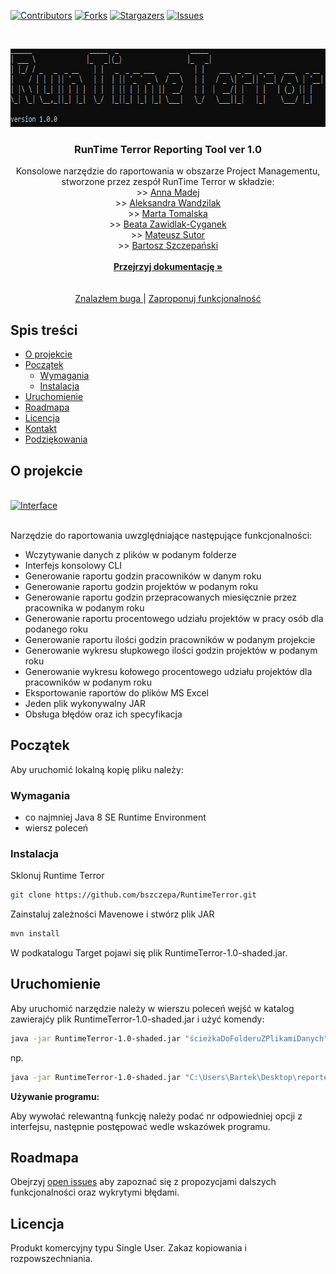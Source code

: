 

<!-- PROJECT SHIELDS -->
<!--
*** I'm using markdown "reference style" links for readability.
*** Reference links are enclosed in brackets [ ] instead of parentheses ( ).
*** See the bottom of this document for the declaration of the reference variables
*** for contributors-url, forks-url, etc. This is an optional, concise syntax you may use.
*** https://www.markdownguide.org/basic-syntax/#reference-style-links
-->
[![Contributors][contributors-shield]][contributors-url]
[![Forks][forks-shield]][forks-url]
[![Stargazers][stars-shield]][stars-url]
[![Issues][issues-shield]][issues-url]


<!-- PROJECT LOGO -->
<br />
<p align="center">
  <a href="https://github.com/bszczepa/RuntimeTerror">
    <img src="images/logo.png" alt="Logo" width="700" height="125">
  </a>

  <h3 align="center">RunTime Terror Reporting Tool ver 1.0</h3>

  <p align="center">
    Konsolowe narzędzie do raportowania w obszarze Project Managementu, stworzone przez zespół RunTime Terror w składzie:
    <br /> >> <a href="https://github.com/AnnaMadej"> Anna Madej </a>
    <br /> >> <a href="https://github.com/sloppysheep"> Aleksandra Wandzilak </a>
    <br /> >> <a href="https://github.com/martatomalska"> Marta Tomalska </a>
    <br /> >> <a href="https://github.com/zawibe"> Beata Zawidlak-Cyganek </a>
    <br /> >> <a href="https://github.com/mateuszsutor"> Mateusz Sutor </a>
    <br /> >> <a href="https://github.com/bszczepa"> Bartosz Szczepański </a>
    <br/> 
    <br />
    <a href="https://github.com/bszczepa/RuntimeTerror"><strong>Przejrzyj dokumentację »</strong></a>
    <br />
    <br />
    <br/>
    <a href="https://github.com/bszczepa/RuntimeTerror/issues">Znalazłem buga </a>
    |
    <a href="https://github.com/bszczepa/RuntimeTerror/issues">Zaproponuj funkcjonalność </a>
  </p>
</p>



<!-- TABLE OF CONTENTS -->
## Spis treści

* [O projekcie](#about-the-project)
* [Początek](#getting-started)
  * [Wymagania](#prerequisites)
  * [Instalacja](#installation)
* [Uruchomienie](#usage)
* [Roadmapa](#roadmap)
* [Licencja](#license)
* [Kontakt](#contact)
* [Podziękowania](#acknowledgements)



<!-- ABOUT THE PROJECT -->
## O projekcie

   <br />
  <a href="https://github.com/bszczepa/RuntimeTerror">
    <img src="images/interface.png.png" alt="Interface" width="733" height="426">
  </a>
   <br />
   <br />
   
Narzędzie do raportowania uwzględniające następujące funkcjonalności:
 - Wczytywanie danych z plików w podanym folderze
 - Interfejs konsolowy CLI
 - Generowanie raportu godzin pracowników w danym roku
 - Generowanie raportu godzin projektów w podanym roku
 - Generowanie raportu godzin przepracowanych miesięcznie przez pracownika w podanym roku
 - Generowanie raportu procentowego udziału projektów w pracy osób dla podanego roku
 - Generowanie raportu ilości godzin pracowników w podanym projekcie
 - Generowanie wykresu słupkowego ilości godzin projektów w podanym roku
 - Generowanie wykresu kołowego procentowego udziału projektów dla pracowników w podanym roku
 - Eksportowanie raportów do plików MS Excel
 - Jeden plik wykonywalny JAR
 - Obsługa błędów oraz ich specyfikacja

<!-- GETTING STARTED -->
## Początek

Aby uruchomić lokalną kopię pliku należy:

### Wymagania

- co najmniej Java 8 SE Runtime Environment
- wiersz poleceń

### Instalacja

Sklonuj Runtime Terror
```sh
git clone https://github.com/bszczepa/RuntimeTerror.git
```
 Zainstaluj zależności Mavenowe i stwórz plik JAR
```sh
mvn install
```
W podkatalogu Target pojawi się plik RuntimeTerror-1.0-shaded.jar.


<!-- USAGE EXAMPLES -->
## Uruchomienie

Aby uruchomić narzędzie należy w wierszu poleceń wejść w katalog zawierajćy plik RuntimeTerror-1.0-shaded.jar 
i użyć komendy:

```sh
java -jar RuntimeTerror-1.0-shaded.jar "ścieżkaDoFolderuZPlikamiDanych"
```
np. 
```sh
java -jar RuntimeTerror-1.0-shaded.jar "C:\Users\Bartek\Desktop\reporter-dane2"
```
<strong>Używanie programu:</strong>

Aby wywołać relewantną funkcję należy podać nr odpowiedniej opcji z interfejsu, następnie postępować wedle wskazówek programu. 


<!-- ROADMAP -->
## Roadmapa

Obejrzyj [open issues](https://github.com/bszczepa/RuntimeTerror/issues)  aby zapoznać się z propozycjami dalszych funkcjonalności oraz wykrytymi błędami.


<!-- LICENSE -->
## Licencja

Produkt komercyjny typu Single User. Zakaz kopiowania i rozpowszechniania. 



<!-- MARKDOWN LINKS & IMAGES -->
<!-- https://www.markdownguide.org/basic-syntax/#reference-style-links -->
[contributors-shield]: https://img.shields.io/github/contributors/othneildrew/Best-README-Template.svg?style=flat-square
[contributors-url]: https://github.com/othneildrew/Best-README-Template/graphs/contributors
[forks-shield]: https://img.shields.io/github/forks/othneildrew/Best-README-Template.svg?style=flat-square
[forks-url]: https://github.com/othneildrew/Best-README-Template/network/members
[stars-shield]: https://img.shields.io/github/stars/othneildrew/Best-README-Template.svg?style=flat-square
[stars-url]: https://github.com/othneildrew/Best-README-Template/stargazers
[issues-shield]: https://img.shields.io/github/issues/othneildrew/Best-README-Template.svg?style=flat-square
[issues-url]: https://github.com/othneildrew/Best-README-Template/issues
[license-shield]: https://img.shields.io/github/license/othneildrew/Best-README-Template.svg?style=flat-square
[license-url]: https://github.com/othneildrew/Best-README-Template/blob/master/LICENSE.txt
[linkedin-shield]: https://img.shields.io/badge/-LinkedIn-black.svg?style=flat-square&logo=linkedin&colorB=555
[linkedin-url]: https://linkedin.com/in/othneildrew
[product-screenshot]: images/screenshot.png